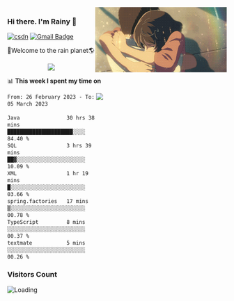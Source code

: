 <img  align='right' height="150" src="https://github.com/LikeRainDay/LikeRainDay/blob/master/pic/img_rain_1.gif?raw=true">



### Hi there. I'm Rainy :lemon:

[![csdn](https://img.shields.io/badge/-csdn-c14438?style=flat-square&logo=c&logoColor=white)](https://blog.csdn.net/qq_15807167)
[![Gmail Badge](https://img.shields.io/badge/-gmail-c14438?style=flat-square&logo=Gmail&logoColor=white&link=mailto:houshuai0816@gmail.com)](mailto:houshuai0816@gmail.com)

🚀Welcome to the rain planet🌎

<center>
<img align='center'  src="https://source.unsplash.com/random/1200x600">
</center>

📊 **This week I spent my time on**

<img align='right'   width="300" src="https://github-readme-stats.vercel.app/api?username=LikeRainDay&show_icons=true&title_color=fff&icon_color=79ff97&text_color=9f9f9f&bg_color=151515&count_private=true">

<!--START_SECTION:waka-->

```text
From: 26 February 2023 - To: 05 March 2023

Java               30 hrs 38 mins  █████████████████████░░░░   84.40 %
SQL                3 hrs 39 mins   ██▓░░░░░░░░░░░░░░░░░░░░░░   10.09 %
XML                1 hr 19 mins    █░░░░░░░░░░░░░░░░░░░░░░░░   03.66 %
spring.factories   17 mins         ▒░░░░░░░░░░░░░░░░░░░░░░░░   00.78 %
TypeScript         8 mins          ░░░░░░░░░░░░░░░░░░░░░░░░░   00.37 %
textmate           5 mins          ░░░░░░░░░░░░░░░░░░░░░░░░░   00.26 %
```

<!--END_SECTION:waka-->

### Visitors Count
<img align="left" src = "https://profile-counter.glitch.me/LikeRainDay/count.svg" alt ="Loading">
